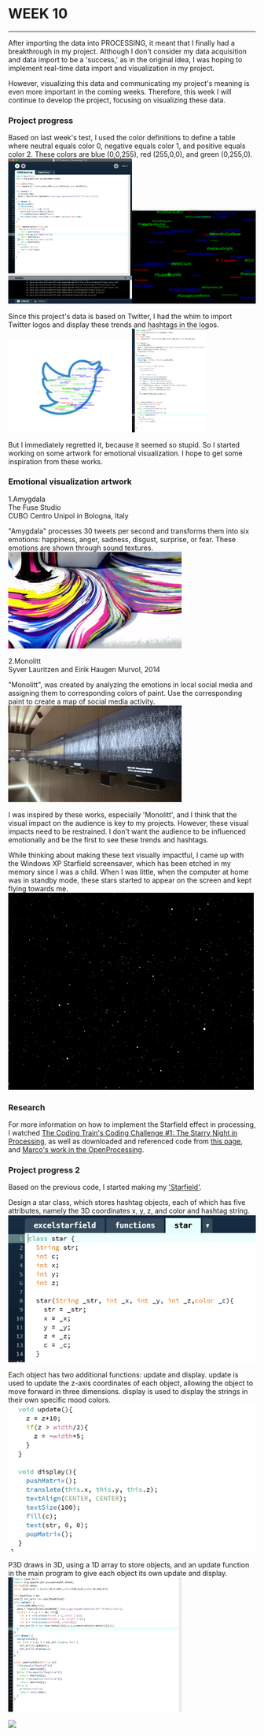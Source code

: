 # WEEK 10
***
After importing the data into PROCESSING, it meant that I finally had a breakthrough in my project. Although I don't consider my data acquisition and data import to be a 'success,' as in the original idea, I was hoping to implement real-time data import and visualization in my project. 

However, visualizing this data and communicating my project's meaning is even more important in the coming weeks. Therefore, this week I will continue to develop the project, focusing on visualizing these data.

### Project progress
Based on last week's test, I used the color definitions to define a table where neutral equals color 0, negative equals color 1, and positive equals color 2. These colors are blue (0,0,255), red (255,0,0), and green (0,255,0).<br>
<img src="https://github.com/GarveyMak123/Slave-to-the-Algorithm/blob/master/week%2010/testdevelop1.png" width="50%" height="50%"><img src="https://github.com/GarveyMak123/Slave-to-the-Algorithm/blob/master/week%2010/testdevelop2.png" width="50%" height="50%">

Since this project's data is based on Twitter, I had the whim to import Twitter logos and display these trends and hashtags in the logos.<br>
<img src="https://github.com/GarveyMak123/Slave-to-the-Algorithm/blob/master/week%2010/twitter.png" width="50%" height="50%"><img src="https://github.com/GarveyMak123/Slave-to-the-Algorithm/blob/master/week%2010/twitter2.png" width="30%" height="30%">

But I immediately regretted it, because it seemed so stupid. So I started working on some artwork for emotional visualization. I hope to get some inspiration from these works.


### Emotional visualization artwork

1.Amygdala<br>
The Fuse Studio<br>
CUBO Centro Unipol in Bologna, Italy<br>

"Amygdala" processes 30 tweets per second and transforms them into six emotions: happiness, anger, sadness, disgust, surprise, or fear. These emotions are shown through sound textures.<br>
<img src="https://github.com/GarveyMak123/Slave-to-the-Algorithm/blob/master/week%2010/Amygdala.jpg" width="70%" height="70%">

2.Monolitt<br>
Syver Lauritzen and Eirik Haugen Murvol, 2014 <br>

"Monolitt", was created by analyzing the emotions in local social media and assigning them to corresponding colors of paint. Use the corresponding paint to create a map of social media activity.<br>
<img src="https://github.com/GarveyMak123/Slave-to-the-Algorithm/blob/master/week%2010/Monolitt.png" width="70%" height="70%">

I was inspired by these works, especially 'Monolitt', and I think that the visual impact on the audience is key to my projects. However, these visual impacts need to be restrained. I don't want the audience to be influenced emotionally and be the first to see these trends and hashtags.

While thinking about making these text visually impactful, I came up with the Windows XP Starfield screensaver, which has been etched in my memory since I was a child. When I was little, when the computer at home was in standby mode, these stars started to appear on the screen and kept flying towards me.<br>
![](https://github.com/GarveyMak123/Slave-to-the-Algorithm/blob/master/week%2010/StarfieldSimulation.gif)

### Research
For more information on how to implement the Starfield effect in processing, I watched [The Coding Train's Coding Challenge #1: The Starry Night in Processing](https://www.youtube.com/watch?v=17WoOqgXsRM&t=3s), as well as downloaded and referenced code from [this page](https://cs.brynmawr.edu/Courses/cs110/spring2016dx/examples/12/starfield/), and [Marco's work in the OpenProcessing](https://www.openprocessing.org/sketch/304221/).

### Project progress 2
Based on the previous code, I started making my ['Starfield'](https://github.com/GarveyMak123/Slave-to-the-Algorithm/tree/master/week%2010/starfield).

Design a star class, which stores hashtag objects, each of which has five attributes, namely the 3D coordinates x, y, z, and color and hashtag string.<br>
![](https://github.com/GarveyMak123/Slave-to-the-Algorithm/blob/master/week%2010/1.png)<br>

Each object has two additional functions: update and display. update is used to update the z-axis coordinates of each object, allowing the object to move forward in three dimensions. display is used to display the strings in their own specific mood colors.<br>
![](https://github.com/GarveyMak123/Slave-to-the-Algorithm/blob/master/week%2010/2.png)<br>

P3D draws in 3D, using a 1D array to store objects, and an update function in the main program to give each object its own update and display.<br>
<img src="https://github.com/GarveyMak123/Slave-to-the-Algorithm/blob/master/week%2010/3.png" width="70%" height="70%"><br>

![](https://github.com/GarveyMak123/Slave-to-the-Algorithm/blob/master/week%2010/Starfield.gif)

